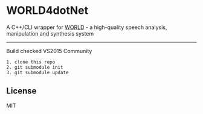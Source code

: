 # WORLD4dotNet
A C++/CLI wrapper for [WORLD](https://github.com/mmorise/World) - a high-quality speech analysis, manipulation and synthesis system

---
Build checked VS2015 Community

```
1. clone this repo
2. git submodule init
3. git submodule update
```

## License
MIT